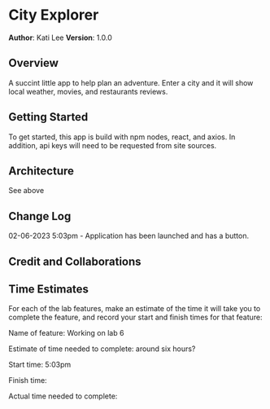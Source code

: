 # City Explorer

**Author**: Kati Lee
**Version**: 1.0.0 
## Overview
A succint little app to help plan an adventure. Enter a city and it will show local weather, movies, and restaurants reviews.

## Getting Started
To get started, this app is build with npm nodes, react, and axios. In addition, api keys will need to be requested from site sources.

## Architecture
See above

## Change Log
<!-- Use this area to document the iterative changes made to your application as each feature is successfully implemented. Use time stamps. Here's an example:

01-01-2001 4:59pm - Application now has a fully-functional express server, with a GET route for the location resource. -->
02-06-2023 5:03pm - Application has been launched and has a button.

## Credit and Collaborations




## Time Estimates
For each of the lab features, make an estimate of the time it will take you to complete the feature, and record your start and finish times for that feature:

Name of feature: Working on lab 6 

Estimate of time needed to complete: around six hours?

Start time: 5:03pm 

Finish time: 

Actual time needed to complete: 